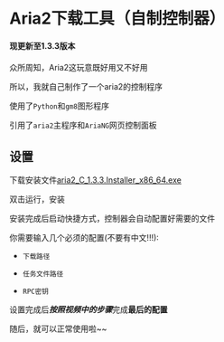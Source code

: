 # Aria2下载工具（自制控制器）

#### 现更新至1.3.3版本

众所周知，Aria2这玩意既好用又不好用

所以，我就自己制作了一个aria2的控制程序

使用了`Python`和`gm8`图形程序

引用了`aria2`主程序和`AriaNG`网页控制面板

## 设置
下载安装文件[aria2_C_1.3.3.Installer_x86_64.exe](https://github.com/Majjcom/aria2_C/releases/download/1.3.3/aria2_C_1.3.3.Installer_x86_64.exe)

双击运行，安装

安装完成后启动快捷方式，控制器会自动配置好需要的文件

你需要输入几个必须的配置(不要有中文!!!):

- `下载路径`

- `任务文件路径`

- `RPC密钥`

设置完成后***按照视频中的步骤***完成**最后的配置**

随后，就可以正常使用啦~~
